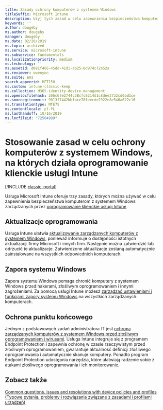 ```yaml
---
title: Zasady ochrony komputerów z systemem Windows
titleSuffix: Microsoft Intune
description: Użyj tych zasad w celu zapewnienia bezpieczeństwa komputerom z systemem Windows, gdy są one zarządzane przez oprogramowanie klienckie usługi Intune.
keywords: ''
author: dougeby
ms.author: dougeby
manager: dougeby
ms.date: 02/28/2019
ms.topic: archived
ms.service: microsoft-intune
ms.subservice: fundamentals
ms.localizationpriority: medium
ms.technology: ''
ms.assetid: d081f466-45dd-41d1-ab25-6d974c72a52a
ms.reviewer: owenyen
ms.suite: ems
search.appverid: MET150
ms.custom: intune-classic-keep
ms.collection: M365-identity-device-management
ms.openlocfilehash: 306c67e2744c38cfc8214d1c8dee2732cd0bd1ce
ms.sourcegitcommit: 9013f7442bbface78feecde2922e8e546a622c16
ms.translationtype: MTE75
ms.contentlocale: pl-PL
ms.lasthandoff: 10/16/2019
ms.locfileid: "72504999"
---
```

# <a name="use-policies-to-help-protect-windows-pcs-that-run-the-intune-client-software"></a>Stosowanie zasad w celu ochrony komputerów z systemem Windows, na których działa oprogramowanie klienckie usługi Intune

[!INCLUDE [classic-portal](../includes/classic-portal.md)]

Usługa Microsoft Intune oferuje trzy zasady, których można używać w celu zapewnienia bezpieczeństwa komputerom z systemem Windows zarządzanych przez [oprogramowanie klienckie usługi Intune](../manage-windows-pcs-with-microsoft-intune.md).


## <a name="software-updates"></a>Aktualizacje oprogramowania

Usługa Intune ułatwia [aktualizowanie zarządzanych komputerów z systemem Windows](../keep-windows-pcs-up-to-date-with-software-updates-in-microsoft-intune.md), ponieważ informuje o dostępności istotnych aktualizacji firmy Microsoft i innych firm. Następnie można zatwierdzić lub odrzucić te aktualizacje. Zatwierdzone aktualizacje zostaną automatycznie zainstalowane na wszystkich odpowiednich komputerach.

## <a name="windows-firewall"></a>Zapora systemu Windows

Zapora systemu Windows pomaga chronić komputery z systemem Windows przed hakerami, złośliwym oprogramowaniem i innymi zagrożeniami. Za pomocą usługi Intune możesz [zarządzać ustawieniami i funkcjami zapory systemu Windows](../help-protect-windows-pcs-using-windows-firewall-policies-in-microsoft-intune.md) na wszystkich zarządzanych komputerach.

## <a name="endpoint-protection"></a>Ochrona punktu końcowego

Jednym z podstawowych zadań administratora IT jest [ochrona zarządzanych komputerów z systemem Windows przed złośliwym oprogramowaniem i wirusami](../help-secure-windows-pcs-with-endpoint-protection-for-microsoft-intune.md). Usługa Intune integruje się z programem Endpoint Protection i zapewnia ochronę w czasie rzeczywistym przed złośliwym oprogramowaniem, gwarantuje aktualność definicji złośliwego oprogramowania i automatycznie skanuje komputery. Ponadto program Endpoint Protection udostępnia narzędzia, które ułatwiają radzenie sobie z atakami złośliwego oprogramowania i ich monitorowanie.

## <a name="see-also"></a>Zobacz także

[Common questions, issues and resolutions with device policies and profiles (Typowe pytania, problemy i rozwiązania związane z zasadami i profilami urządzeń)](../configuration/device-profile-troubleshoot.md)
